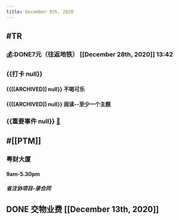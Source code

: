 ```yaml
---
title: December 9th, 2020
---
```


## #TR
### [💰]([[Bill]]):DONE7元（往返地铁） [[December 28th, 2020]] 13:42

### {{打卡 null}}
#### {{[[ARCHIVED]] null}} 不喝可乐

#### {{[[ARCHIVED]] null}} 阅读--至少一个主题

### {{重要事件 null}} [🧸]([[Theday]])
#### 

## #[[PTM]]
### 粤财大厦
#### 9am-5.30pm
##### 省注协项目-录合同

## DONE 交物业费 [[December 13th, 2020]]
